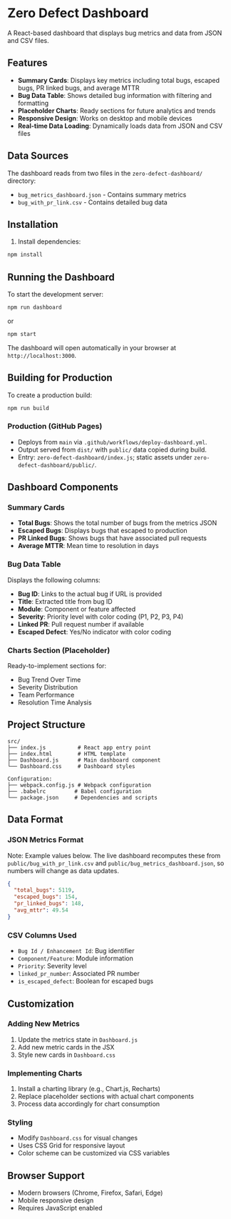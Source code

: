 # Zero Defect Dashboard

A React-based dashboard that displays bug metrics and data from JSON and CSV files.

## Features

- **Summary Cards**: Displays key metrics including total bugs, escaped bugs, PR linked bugs, and average MTTR
- **Bug Data Table**: Shows detailed bug information with filtering and formatting
- **Placeholder Charts**: Ready sections for future analytics and trends
- **Responsive Design**: Works on desktop and mobile devices
- **Real-time Data Loading**: Dynamically loads data from JSON and CSV files

## Data Sources

The dashboard reads from two files in the `zero-defect-dashboard/` directory:
- `bug_metrics_dashboard.json` - Contains summary metrics
- `bug_with_pr_link.csv` - Contains detailed bug data

## Installation

1. Install dependencies:
```bash
npm install
```

## Running the Dashboard

To start the development server:
```bash
npm run dashboard
```

or 

```bash
npm start
```

The dashboard will open automatically in your browser at `http://localhost:3000`.

## Building for Production

To create a production build:
```bash
npm run build
```

### Production (GitHub Pages)
- Deploys from `main` via `.github/workflows/deploy-dashboard.yml`.
- Output served from `dist/` with `public/` data copied during build.
- Entry: `zero-defect-dashboard/index.js`; static assets under `zero-defect-dashboard/public/`.

## Dashboard Components

### Summary Cards
- **Total Bugs**: Shows the total number of bugs from the metrics JSON
- **Escaped Bugs**: Displays bugs that escaped to production
- **PR Linked Bugs**: Shows bugs that have associated pull requests
- **Average MTTR**: Mean time to resolution in days

### Bug Data Table
Displays the following columns:
- **Bug ID**: Links to the actual bug if URL is provided
- **Title**: Extracted title from bug ID
- **Module**: Component or feature affected
- **Severity**: Priority level with color coding (P1, P2, P3, P4)
- **Linked PR**: Pull request number if available
- **Escaped Defect**: Yes/No indicator with color coding

### Charts Section (Placeholder)
Ready-to-implement sections for:
- Bug Trend Over Time
- Severity Distribution
- Team Performance
- Resolution Time Analysis

## Project Structure

```
src/
├── index.js          # React app entry point
├── index.html        # HTML template
├── Dashboard.js      # Main dashboard component
└── Dashboard.css     # Dashboard styles

Configuration:
├── webpack.config.js # Webpack configuration
├── .babelrc         # Babel configuration
└── package.json     # Dependencies and scripts
```

## Data Format

### JSON Metrics Format
Note: Example values below. The live dashboard recomputes these from `public/bug_with_pr_link.csv` and `public/bug_metrics_dashboard.json`, so numbers will change as data updates.
```json
{
  "total_bugs": 5119,
  "escaped_bugs": 154,
  "pr_linked_bugs": 148,
  "avg_mttr": 49.54
}
```

### CSV Columns Used
- `Bug Id / Enhancement Id`: Bug identifier
- `Component/Feature`: Module information
- `Priority`: Severity level
- `linked_pr_number`: Associated PR number
- `is_escaped_defect`: Boolean for escaped bugs

## Customization

### Adding New Metrics
1. Update the metrics state in `Dashboard.js`
2. Add new metric cards in the JSX
3. Style new cards in `Dashboard.css`

### Implementing Charts
1. Install a charting library (e.g., Chart.js, Recharts)
2. Replace placeholder sections with actual chart components
3. Process data accordingly for chart consumption

### Styling
- Modify `Dashboard.css` for visual changes
- Uses CSS Grid for responsive layout
- Color scheme can be customized via CSS variables

## Browser Support

- Modern browsers (Chrome, Firefox, Safari, Edge)
- Mobile responsive design
- Requires JavaScript enabled